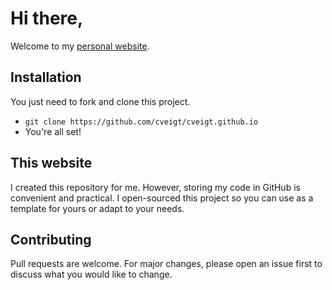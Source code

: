 # Hi there,

Welcome to my [personal website](http://veigt.com/).

## Installation

You just need to fork and clone this project.

- `git clone https://github.com/cveigt/cveigt.github.io`
- You're all set!

## This website
I created this repository for me. However, storing my code in GitHub is convenient and practical. I open-sourced this project so you can use as a template for yours or adapt to your needs.

## Contributing
Pull requests are welcome. For major changes, please open an issue first to discuss what you would like to change.